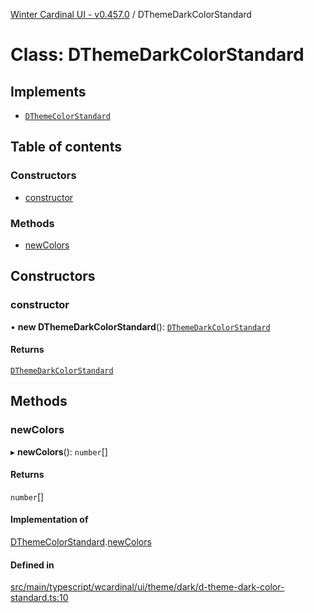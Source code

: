 [Winter Cardinal UI - v0.457.0](../index.md) / DThemeDarkColorStandard

# Class: DThemeDarkColorStandard

## Implements

- [`DThemeColorStandard`](../interfaces/DThemeColorStandard.md)

## Table of contents

### Constructors

- [constructor](DThemeDarkColorStandard.md#constructor)

### Methods

- [newColors](DThemeDarkColorStandard.md#newcolors)

## Constructors

### constructor

• **new DThemeDarkColorStandard**(): [`DThemeDarkColorStandard`](DThemeDarkColorStandard.md)

#### Returns

[`DThemeDarkColorStandard`](DThemeDarkColorStandard.md)

## Methods

### newColors

▸ **newColors**(): `number`[]

#### Returns

`number`[]

#### Implementation of

[DThemeColorStandard](../interfaces/DThemeColorStandard.md).[newColors](../interfaces/DThemeColorStandard.md#newcolors)

#### Defined in

[src/main/typescript/wcardinal/ui/theme/dark/d-theme-dark-color-standard.ts:10](https://github.com/winter-cardinal/winter-cardinal-ui/blob/v0.457.0/src/main/typescript/wcardinal/ui/theme/dark/d-theme-dark-color-standard.ts#L10)
